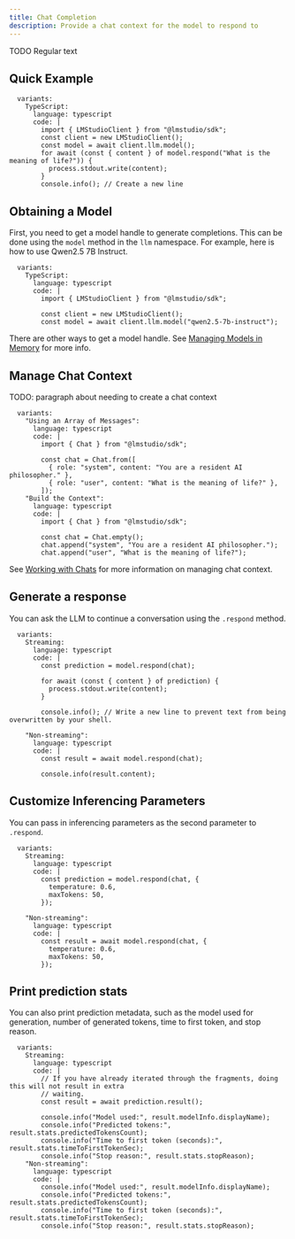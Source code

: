 ```yaml
---
title: Chat Completion
description: Provide a chat context for the model to respond to
---
```


TODO Regular text

## Quick Example

```lms_code_snippet
  variants:
    TypeScript:
      language: typescript
      code: |
        import { LMStudioClient } from "@lmstudio/sdk";
        const client = new LMStudioClient();
        const model = await client.llm.model();
        for await (const { content } of model.respond("What is the meaning of life?")) {
          process.stdout.write(content);
        }
        console.info(); // Create a new line

```

## Obtaining a Model

First, you need to get a model handle to generate completions. This can be done using the `model` method in the `llm` namespace. For example, here is how to use Qwen2.5 7B Instruct.

```lms_code_snippet
  variants:
    TypeScript:
      language: typescript
      code: |
        import { LMStudioClient } from "@lmstudio/sdk";

        const client = new LMStudioClient();
        const model = await client.llm.model("qwen2.5-7b-instruct");
```

There are other ways to get a model handle. See [Managing Models in Memory](./../manage-models/loading) for more info.

## Manage Chat Context

TODO: paragraph about needing to create a chat context

```lms_code_snippet
  variants:
    "Using an Array of Messages":
      language: typescript
      code: |
        import { Chat } from "@lmstudio/sdk";

        const chat = Chat.from([
          { role: "system", content: "You are a resident AI philosopher." },
          { role: "user", content: "What is the meaning of life?" },
        ]);
    "Build the Context":
      language: typescript
      code: |
        import { Chat } from "@lmstudio/sdk";

        const chat = Chat.empty();
        chat.append("system", "You are a resident AI philosopher.");
        chat.append("user", "What is the meaning of life?");
```

See [Working with Chats](./working-with-chats) for more information on managing chat context.

## Generate a response

You can ask the LLM to continue a conversation using the `.respond` method.

```lms_code_snippet
  variants:
    Streaming:
      language: typescript
      code: |
        const prediction = model.respond(chat);

        for await (const { content } of prediction) {
          process.stdout.write(content);
        }

        console.info(); // Write a new line to prevent text from being overwritten by your shell.

    "Non-streaming":
      language: typescript
      code: |
        const result = await model.respond(chat);

        console.info(result.content);
```

## Customize Inferencing Parameters

You can pass in inferencing parameters as the second parameter to `.respond`.

```lms_code_snippet
  variants:
    Streaming:
      language: typescript
      code: |
        const prediction = model.respond(chat, {
          temperature: 0.6,
          maxTokens: 50,
        });

    "Non-streaming":
      language: typescript
      code: |
        const result = await model.respond(chat, {
          temperature: 0.6,
          maxTokens: 50,
        });
```

## Print prediction stats

You can also print prediction metadata, such as the model used for generation, number of generated
tokens, time to first token, and stop reason.

```lms_code_snippet
  variants:
    Streaming:
      language: typescript
      code: |
        // If you have already iterated through the fragments, doing this will not result in extra
        // waiting.
        const result = await prediction.result();

        console.info("Model used:", result.modelInfo.displayName);
        console.info("Predicted tokens:", result.stats.predictedTokensCount);
        console.info("Time to first token (seconds):", result.stats.timeToFirstTokenSec);
        console.info("Stop reason:", result.stats.stopReason);
    "Non-streaming":
      language: typescript
      code: |
        console.info("Model used:", result.modelInfo.displayName);
        console.info("Predicted tokens:", result.stats.predictedTokensCount);
        console.info("Time to first token (seconds):", result.stats.timeToFirstTokenSec);
        console.info("Stop reason:", result.stats.stopReason);
```

<!-- ### Progress callbacks

TODO: TS has onFirstToken callback which Python does not

Long prompts will often take a long time to first token, i.e. it takes the model a long time to process your prompt.
If you want to get updates on the progress of this process, you can provide a float callback to `respond`
that receives a float from 0.0-1.0 representing prompt processing progress.

```lms_code_snippet
  variants:
    Python:
      language: python
      code: |
        import lmstudio as lm

        llm = lm.llm()

        response = llm.respond(
            "What is LM Studio?",
            on_progress: lambda progress: print(f"{progress*100}% complete")
        )

    Python (with scoped resources):
      language: python
      code: |
        import lmstudio

        with lmstudio.Client() as client:
            llm = client.llm.model()

            response = llm.respond(
                "What is LM Studio?",
                on_progress: lambda progress: print(f"{progress*100}% processed")
            )

    TypeScript:
      language: typescript
      code: |
        import { LMStudioClient } from "@lmstudio/sdk";

        const client = new LMStudioClient();
        const llm = await client.llm.model();

        const prediction = llm.respond(
          "What is LM Studio?",
          {onPromptProcessingProgress: (progress) => process.stdout.write(`${progress*100}% processed`)});
```

### Prediction configuration

You can also specify the same prediction configuration options as you could in the
in-app chat window sidebar. Please consult your specific SDK to see exact syntax. -->
